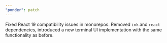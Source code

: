 ```yaml
---
"ponder": patch
---
```


Fixed React 19 compatibility issues in monorepos. Removed `ink` and `react` dependencies, introduced a new terminal UI implementation with the same functionality as before.
